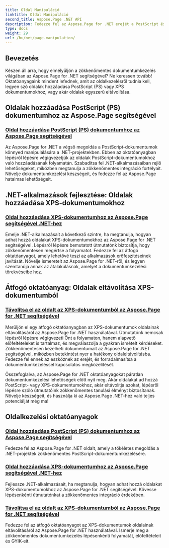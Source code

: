 ```yaml
---
title: Oldal Manipuláció
linktitle: Oldal Manipuláció
second_title: Aspose.Page .NET API
description: Fedezze fel az Aspose.Page for .NET erejét a PostScript és XPS dokumentumok kezelésében. Tanuljon meg oldalakat hozzáadni, javítani és eltávolítani átfogó oktatóanyagaink segítségével.
type: docs
weight: 29
url: /hu/net/page-manipulation/
---
```


## Bevezetés

Készen áll arra, hogy elmélyüljön a zökkenőmentes dokumentumkezelés világában az Aspose.Page for .NET segítségével? Ne keressen tovább! Oktatóanyagaink mindent lefednek, amit az oldalkezelésről tudnia kell, legyen szó oldalak hozzáadása PostScript (PS) vagy XPS dokumentumokhoz, vagy akár oldalak egyszerű eltávolítása.

## Oldalak hozzáadása PostScript (PS) dokumentumhoz az Aspose.Page segítségével
### [Oldal hozzáadása PostScript (PS) dokumentumhoz az Aspose.Page segítségével](./add-page-to-postscript-ps-document/)

Az Aspose.Page for .NET a végső megoldás a PostScript-dokumentumok könnyed manipulálására a .NET-projektekben. Ebben az oktatóanyagban lépésről lépésre végigvezetjük az oldalak PostScript-dokumentumokhoz való hozzáadásának folyamatán. Szabadítsa fel .NET-alkalmazásaiban rejlő lehetőségeket, miközben megtanulja a zökkenőmentes integráció fortélyait. Növelje dokumentumkezelési készségeit, és fedezze fel az Aspose.Page hatalmas lehetőségeit.

## .NET-alkalmazások fejlesztése: Oldalak hozzáadása XPS-dokumentumokhoz
### [Oldal hozzáadása XPS-dokumentumhoz az Aspose.Page segítségével .NET-hez](./add-page-to-xps-document/)

Emelje .NET-alkalmazásait a következő szintre, ha megtanulja, hogyan adhat hozzá oldalakat XPS-dokumentumokhoz az Aspose.Page for .NET segítségével. Lépésről lépésre bemutatott útmutatónk biztosítja, hogy zökkenőmentesen megértse a folyamatot. Fedezze fel az átfogó oktatóanyagot, amely lehetővé teszi az alkalmazások erőfeszítéseinek javítását. Növelje ismereteit az Aspose.Page for .NET-ről, és legyen szemtanúja annak az átalakulásnak, amelyet a dokumentumkezelési törekvéseibe hoz.

## Átfogó oktatóanyag: Oldalak eltávolítása XPS-dokumentumból
### [Távolítsa el az oldalt az XPS-dokumentumból az Aspose.Page for .NET segítségével](./remove-page-from-xps-document/)

Merüljön el egy átfogó oktatóanyagban az XPS-dokumentumok oldalainak eltávolításáról az Aspose.Page for .NET használatával. Útmutatónk nemcsak lépésről lépésre végigvezeti Önt a folyamaton, hanem alapvető előfeltételeket is tartalmaz, és megválaszolja a gyakran ismételt kérdéseket. Zökkenőmentesen kezelheti dokumentumait az Aspose.Page for .NET segítségével, miközben betekintést nyer a hatékony oldaleltávolításba. Fedezze fel ennek az eszköznek az erejét, és forradalmasítsa a dokumentumkezeléssel kapcsolatos megközelítését.

Összefoglalva, az Aspose.Page for .NET oktatóanyagokat páratlan dokumentumkezelési lehetőségek előtt nyit meg. Akár oldalakat ad hozzá PostScript- vagy XPS-dokumentumokhoz, akár eltávolítja azokat, lépésről lépésre szóló útmutatóink zökkenőmentes tanulási élményt biztosítanak. Növelje készségeit, és használja ki az Aspose.Page .NET-hez való teljes potenciálját még ma!
## Oldalkezelési oktatóanyagok
### [Oldal hozzáadása PostScript (PS) dokumentumhoz az Aspose.Page segítségével](./add-page-to-postscript-ps-document/)
Fedezze fel az Aspose.Page for .NET oldalt, amely a tökéletes megoldás a .NET-projektek zökkenőmentes PostScript-dokumentumkezelésére.
### [Oldal hozzáadása XPS-dokumentumhoz az Aspose.Page segítségével .NET-hez](./add-page-to-xps-document/)
Fejlessze .NET-alkalmazásait, ha megtanulja, hogyan adhat hozzá oldalakat XPS-dokumentumokhoz az Aspose.Page for .NET segítségével. Kövesse lépésenkénti útmutatónkat a zökkenőmentes integráció érdekében.
### [Távolítsa el az oldalt az XPS-dokumentumból az Aspose.Page for .NET segítségével](./remove-page-from-xps-document/)
Fedezze fel az átfogó oktatóanyagot az XPS-dokumentumok oldalainak eltávolításáról az Aspose.Page for .NET használatával. Ismerje meg a zökkenőmentes dokumentumkezelés lépésenkénti folyamatát, előfeltételeit és GYIK-eit.
